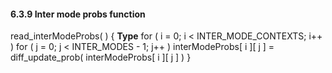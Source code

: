 #### 6.3.9 Inter mode probs function

<div class="syntax">
read_interModeProbs( ) {                                              <b>Type</b>
    for ( i = 0; i < INTER_MODE_CONTEXTS; i++ )
        for ( j = 0; j < INTER_MODES - 1; j++ )
            interModeProbs[ i ][ j ] = diff_update_prob( interModeProbs[ i ][ j ] )
}


</div>
